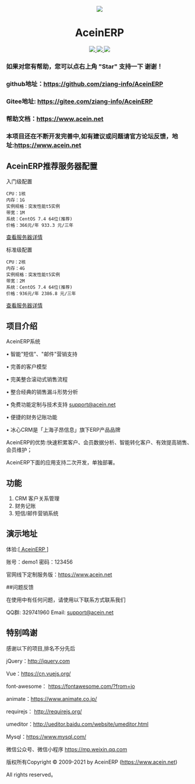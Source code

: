 <p align="center">
<img src="https://www.acein.net/images/bglogo.png" />
</p>
<h1 align="center"> AceinERP</h1> 
<p align="center">
    <a href="https://www.acein.net">
        <img src="https://img.shields.io/badge/OfficialWebSite-Acein.Net-yellow" />
    </a>
    <a href="https://www.acein.net">
        <img src="https://img.shields.io/badge/Licence-MIT-green.svg?style=flat" />
    </a>
    <a href="https://www.acein.net">
        <img src="https://img.shields.io/badge/Edition-1.0.0-blue.svg" />
    </a>     
</p>

### 如果对您有帮助，您可以点右上角 "Star" 支持一下 谢谢！
### github地址：https://github.com/ziang-info/AceinERP
### Gitee地址: https://gitee.com/ziang-info/AceinERP
### 帮助文档：https://www.acein.net
### 本项目还在不断开发完善中,如有建议或问题请官方论坛反馈，地址:https://www.acein.net

## AceinERP推荐服务器配置
入门级配置
```
CPU：1核
内存：1G
实例规格：突发性能t5实例
带宽：1M
系统：CentOS 7.4 64位(推荐)
价格：366元/年 933.3 元/三年
```
<a href="https://promotion.aliyun.com/ntms/yunparter/invite.html?userCode=krmi8o15">查看服务器详情</a>

标准级配置
```
CPU：2核
内存：4G
实例规格：突发性能t5实例
带宽：2M
系统：CentOS 7.4 64位(推荐)
价格：936元/年 2386.8 元/三年
```
<a href="https://promotion.aliyun.com/ntms/yunparter/invite.html?userCode=krmi8o15">查看服务器详情</a>


## 项目介绍
   AceinERP系统
    
   • 智能"短信"、"邮件"营销支持

   • 完善的客户模型

   • 完美整合滚动式销售流程

   • 整合经典的销售漏斗形势分析

   • 免费功能定制与技术支持 support@acein.net

   • 便捷的财务记账功能

   • 冰心CRM是「上海子昂信息」旗下ERP产品品牌

    
   AceinERP的优势:快速积累客户、会员数据分析、智能转化客户、有效提高销售、会员维护；

   AceinERP下面的应用支持二次开发，单独部署。
   

## 功能

   1. CRM 客户关系管理
   2. 财务记账
   3. 短信/邮件营销系统


##  演示地址
   体验:[<a href='https://acein.net/user/index/demo1/123456/demo.do' target="_blank"> AceinERP </a>]       

   账号：demo1
   密码：123456






官网线下定制服务版：https://www.acein.net




##问题反馈

在使用中有任何问题，请使用以下联系方式联系我们

QQ群: 329741960 
Email: support@acein.net






## 特别鸣谢
感谢以下的项目,排名不分先后

jQuery：http://jquery.com

Vue：https://cn.vuejs.org/

font-awesome： https://fontawesome.com/?from=io

animate：https://www.animate.co.jp/

requirejs： http://requirejs.org/

umeditor：http://ueditor.baidu.com/website/umeditor.html

Mysql：https://www.mysql.com/

微信公众号、微信小程序 https://mp.weixin.qq.com

版权所有Copyright © 2009-2021 by AceinERP (https://www.acein.net)

All rights reserved。